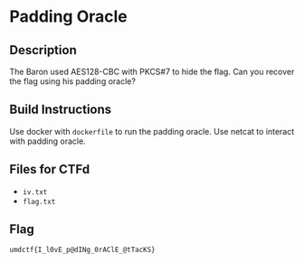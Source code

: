 # Padding Oracle

## Description
The Baron used AES128-CBC with PKCS#7 to hide the flag. Can you recover the flag using his padding oracle?

## Build Instructions
Use docker with `dockerfile` to run the padding oracle. Use netcat to interact with padding oracle.

## Files for CTFd
- `iv.txt` 
- `flag.txt`

## Flag
`umdctf{I_l0vE_p@dINg_0rAClE_@tTacKS}`